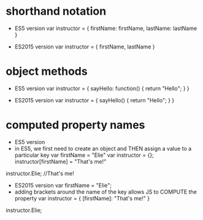 # shorthand notation

- ES5 version
var instructor = {
	firstName: firstName,
	lastName: lastName
}

- ES2015 version
var instructor = {
	firstName,
	lastName
}

# object methods

- ES5 version
var instructor = {
	sayHello: function() {
		return "Hello";
	}
}

- ES2015 version
var instructor = {
	sayHello() {
		return "Hello";
	}
}

# computed property names

- ES5 version
- in ES5, we first need to create an object and THEN assign a value to a particular key
var firstName = "Elie"
var instructor = {};
instructor[firstName] = "That's me!"

instructor.Elie; //That's me!

- ES2015 version
var firstName = "Elie";
- adding brackets around the name of the key allows JS to COMPUTE the property
var instructor = {
	[firstName]: "That's me!"
}

instructor.Elie;
